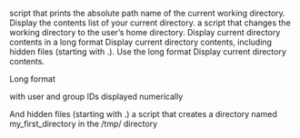 script that prints the absolute path name of the current working directory.
Display the contents list of your current directory.
a script that changes the working directory to the user’s home directory.
Display current directory contents in a long format
Display current directory contents, including hidden files (starting with .). Use the long format
Display current directory contents.



Long format

with user and group IDs displayed numerically

And hidden files (starting with .)
a script that creates a directory named my_first_directory in the /tmp/ directory
